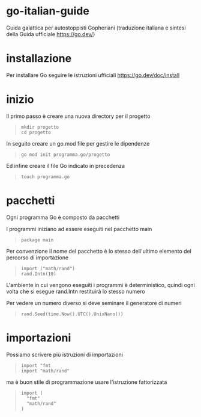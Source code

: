 # go-italian-guide
Guida galattica per autostoppisti Gopheriani (traduzione italiana e sintesi della Guida ufficiale https://go.dev/)

# installazione
Per installare Go seguire le istruzioni ufficiali https://go.dev/doc/install

# inizio
Il primo passo è creare una nuova directory per il progetto
>     mkdir progetto
>     cd progetto

In seguito creare un go.mod file per gestire le dipendenze
>     go mod init programma.go/progetto

Ed infine creare il file Go indicato in precedenza
>     touch programma.go

# pacchetti
Ogni programma Go è composto da pacchetti

I programmi iniziano ad essere eseguiti nel pacchetto main
>     package main

Per convenzione il nome del pacchetto è lo stesso dell'ultimo elemento del percorso di importazione
>     import ("math/rand")
>     rand.Intn(10)

L'ambiente in cui vengono eseguiti i programmi è deterministico, quindi ogni volta che si esegue rand.Intn restituirà lo stesso numero

Per vedere un numero diverso si deve seminare il generatore di numeri
>     rand.Seed(time.Now().UTC().UnixNano())

# importazioni
Possiamo scrivere più istruzioni di importazioni
>     import "fmt
>     import "math/rand"

ma è buon stile di programmazione usare l'istruzione fattorizzata
>     import (
>       "fmt"
>       "math/rand"
>     )

